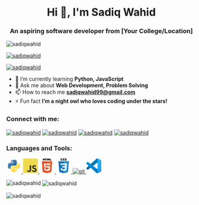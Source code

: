 <h1 align="center">Hi 👋, I'm Sadiq Wahid</h1>
<h3 align="center">An aspiring software developer from [Your College/Location]</h3>

<p align="left"> <img src="https://komarev.com/ghpvc/?username=sadiqwahid&label=Profile%20views&color=0e75b6&style=flat" alt="sadiqwahid" /> </p>

<p align="left"> <a href="https://github.com/ryo-ma/github-profile-trophy"><img src="https://github-profile-trophy.vercel.app/?username=sadiqwahid" alt="sadiqwahid" /></a> </p>

<p align="left"> <a href="https://twitter.com/sadiqwahid" target="blank"><img src="https://img.shields.io/twitter/follow/sadiqwahid?logo=twitter&style=for-the-badge" alt="sadiqwahid" /></a> </p>

- 🌱 I’m currently learning **Python, JavaScript**  
- 💬 Ask me about **Web Development, Problem Solving**  
- 📫 How to reach me **sadiqwahid99@gmail.com**  
- ⚡ Fun fact **I’m a night owl who loves coding under the stars!**

<h3 align="left">Connect with me:</h3>
<p align="left">
<a href="https://twitter.com/sadiqwahid" target="blank"><img align="center" src="https://raw.githubusercontent.com/rahuldkjain/github-profile-readme-generator/master/src/images/icons/Social/twitter.svg" alt="sadiqwahid" height="30" width="40" /></a>
<a href="https://linkedin.com/in/sadiqwahid" target="blank"><img align="center" src="https://raw.githubusercontent.com/rahuldkjain/github-profile-readme-generator/master/src/images/icons/Social/linked-in-alt.svg" alt="sadiqwahid" height="30" width="40" /></a>
<a href="https://instagram.com/sadiqwahid" target="blank"><img align="center" src="https://raw.githubusercontent.com/rahuldkjain/github-profile-readme-generator/master/src/images/icons/Social/instagram.svg" alt="sadiqwahid" height="30" width="40" /></a>
<a href="https://www.hackerrank.com/sadiqwahid" target="blank"><img align="center" src="https://raw.githubusercontent.com/rahuldkjain/github-profile-readme-generator/master/src/images/icons/Social/hackerrank.svg" alt="sadiqwahid" height="30" width="40" /></a>
</p>

<h3 align="left">Languages and Tools:</h3>
<p align="left"> 
<a href="https://www.python.org" target="_blank" rel="noreferrer"> <img src="https://raw.githubusercontent.com/devicons/devicon/master/icons/python/python-original.svg" alt="python" width="40" height="40"/> </a> 
<a href="https://developer.mozilla.org/en-US/docs/Web/JavaScript" target="_blank" rel="noreferrer"> <img src="https://raw.githubusercontent.com/devicons/devicon/master/icons/javascript/javascript-original.svg" alt="javascript" width="40" height="40"/> </a> 
<a href="https://www.w3.org/html/" target="_blank" rel="noreferrer"> <img src="https://raw.githubusercontent.com/devicons/devicon/master/icons/html5/html5-original-wordmark.svg" alt="html5" width="40" height="40"/> </a> 
<a href="https://www.w3schools.com/css/" target="_blank" rel="noreferrer"> <img src="https://raw.githubusercontent.com/devicons/devicon/master/icons/css3/css3-original-wordmark.svg" alt="css3" width="40" height="40"/> </a> 
<a href="https://git-scm.com/" target="_blank" rel="noreferrer"> <img src="https://www.vectorlogo.zone/logos/git-scm/git-scm-icon.svg" alt="git" width="40" height="40"/> </a> 
<a href="https://code.visualstudio.com/" target="_blank" rel="noreferrer"> <img src="https://raw.githubusercontent.com/devicons/devicon/master/icons/vscode/vscode-original.svg" alt="vscode" width="40" height="40"/> </a> 
</p>

<p><img align="left" src="https://github-readme-stats.vercel.app/api/top-langs?username=sadiqwahid&show_icons=true&locale=en&layout=compact" alt="sadiqwahid" /></p>

<p>&nbsp;<img align="center" src="https://github-readme-stats.vercel.app/api?username=sadiqwahid&show_icons=true&locale=en" alt="sadiqwahid" /></p>

<p><img align="center" src="https://github-readme-streak-stats.herokuapp.com/?user=sadiqwahid&" alt="sadiqwahid" /></p>
